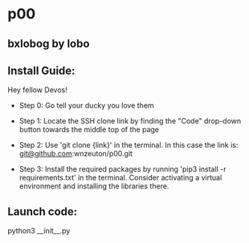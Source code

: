 # p00
## bxlobog by lobo
## Install Guide:
Hey fellow Devos!

- Step 0: Go tell your ducky you love them

- Step 1: Locate the SSH clone link by finding the "Code" drop-down button towards the middle top of the page

- Step 2: Use 'git clone {link}' in the terminal. In this case the link is: git@github.com:wnzeuton/p00.git

- Step 3: Install the required packages by running 'pip3 install -r requirements.txt' in the terminal. Consider activating a virtual environment and installing the libraries there.

## Launch code:
python3 \_\_init\_\_.py
